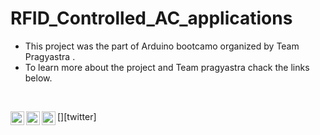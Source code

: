 # RFID_Controlled_AC_applications

- This project was the part of Arduino bootcamo organized by Team Pragyastra .
- To learn more about the project and Team pragyastra chack the links below.

<br />

[<img align="left" alt="codeSTACKr | YouTube" width="22px" src="https://cdn.jsdelivr.net/npm/simple-icons@v3/icons/youtube.svg" />][youtube]
[<img align="left" alt="codeSTACKr | Twitter" width="22px" src="https://cdn.jsdelivr.net/npm/simple-icons@v3/icons/twitter.svg" />][twitter]
[<img align="left" alt="codeSTACKr | LinkedIn" width="22px" src="https://cdn.jsdelivr.net/npm/simple-icons@v3/icons/linkedin.svg" />][linkedin]

<br />

</details>

[youtube]: https://youtu.be/jSt4nUyKdrU
[instagram]: https://www.instagram.com/team_pragyastra/
[linkedin]: https://www.linkedin.com/company/team-pragyastra/mycompany/
